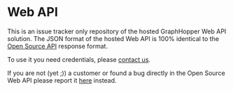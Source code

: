 Web API
=======

This is an issue tracker only repository of the hosted GraphHopper Web API solution. The JSON format of the hosted Web API is 100% identical to the [Open Source API](https://github.com/graphhopper/graphhopper/blob/master/docs/web/api-doc.md) response format.

To use it you need credentials, please [contact us](http://graphhopper.com/#enterprise).

If you are not (yet ;)) a customer or found a bug directly in the Open Source Web API please report it [here](https://github.com/graphhopper/graphhopper/issues) instead.

